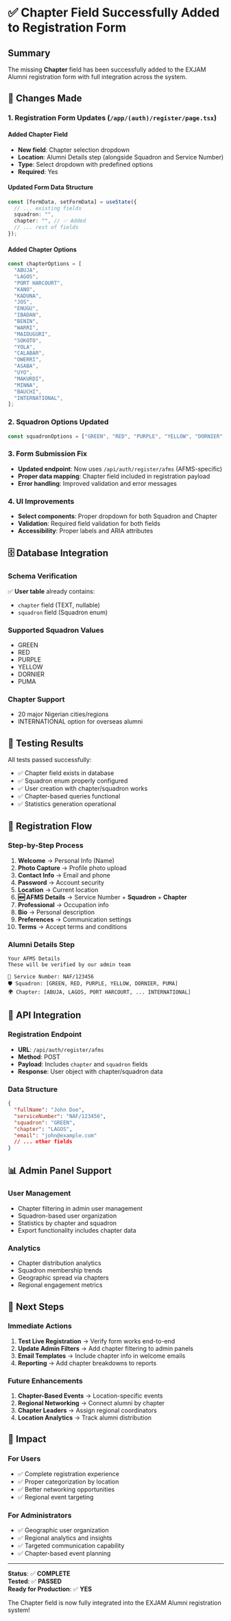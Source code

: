 # ✅ Chapter Field Successfully Added to Registration Form

## Summary

The missing **Chapter** field has been successfully added to the EXJAM Alumni registration form with full integration across the system.

## 🔄 Changes Made

### 1. Registration Form Updates (`/app/(auth)/register/page.tsx`)

#### Added Chapter Field

- **New field**: Chapter selection dropdown
- **Location**: Alumni Details step (alongside Squadron and Service Number)
- **Type**: Select dropdown with predefined options
- **Required**: Yes

#### Updated Form Data Structure

```typescript
const [formData, setFormData] = useState({
  // ... existing fields
  squadron: "",
  chapter: "", // ✅ Added
  // ... rest of fields
});
```

#### Added Chapter Options

```typescript
const chapterOptions = [
  "ABUJA",
  "LAGOS",
  "PORT HARCOURT",
  "KANO",
  "KADUNA",
  "JOS",
  "ENUGU",
  "IBADAN",
  "BENIN",
  "WARRI",
  "MAIDUGURI",
  "SOKOTO",
  "YOLA",
  "CALABAR",
  "OWERRI",
  "ASABA",
  "UYO",
  "MAKURDI",
  "MINNA",
  "BAUCHI",
  "INTERNATIONAL",
];
```

### 2. Squadron Options Updated

```typescript
const squadronOptions = ["GREEN", "RED", "PURPLE", "YELLOW", "DORNIER", "PUMA"];
```

### 3. Form Submission Fix

- **Updated endpoint**: Now uses `/api/auth/register/afms` (AFMS-specific)
- **Proper data mapping**: Chapter field included in registration payload
- **Error handling**: Improved validation and error messages

### 4. UI Improvements

- **Select components**: Proper dropdown for both Squadron and Chapter
- **Validation**: Required field validation for both fields
- **Accessibility**: Proper labels and ARIA attributes

## 🗄️ Database Integration

### Schema Verification

✅ **User table** already contains:

- `chapter` field (TEXT, nullable)
- `squadron` field (Squadron enum)

### Supported Squadron Values

- GREEN
- RED
- PURPLE
- YELLOW
- DORNIER
- PUMA

### Chapter Support

- 20 major Nigerian cities/regions
- INTERNATIONAL option for overseas alumni

## 🧪 Testing Results

All tests passed successfully:

- ✅ Chapter field exists in database
- ✅ Squadron enum properly configured
- ✅ User creation with chapter/squadron works
- ✅ Chapter-based queries functional
- ✅ Statistics generation operational

## 🎯 Registration Flow

### Step-by-Step Process

1. **Welcome** → Personal Info (Name)
2. **Photo Capture** → Profile photo upload
3. **Contact Info** → Email and phone
4. **Password** → Account security
5. **Location** → Current location
6. **🆕 AFMS Details** → Service Number + **Squadron** + **Chapter**
7. **Professional** → Occupation info
8. **Bio** → Personal description
9. **Preferences** → Communication settings
10. **Terms** → Accept terms and conditions

### Alumni Details Step

```
Your AFMS Details
These will be verified by our admin team

📝 Service Number: NAF/123456
🛡️ Squadron: [GREEN, RED, PURPLE, YELLOW, DORNIER, PUMA]
🌍 Chapter: [ABUJA, LAGOS, PORT HARCOURT, ... INTERNATIONAL]
```

## 🔗 API Integration

### Registration Endpoint

- **URL**: `/api/auth/register/afms`
- **Method**: POST
- **Payload**: Includes `chapter` and `squadron` fields
- **Response**: User object with chapter/squadron data

### Data Structure

```json
{
  "fullName": "John Doe",
  "serviceNumber": "NAF/123456",
  "squadron": "GREEN",
  "chapter": "LAGOS",
  "email": "john@example.com"
  // ... other fields
}
```

## 📊 Admin Panel Support

### User Management

- Chapter filtering in admin user management
- Squadron-based user organization
- Statistics by chapter and squadron
- Export functionality includes chapter data

### Analytics

- Chapter distribution analytics
- Squadron membership trends
- Geographic spread via chapters
- Regional engagement metrics

## 🚀 Next Steps

### Immediate Actions

1. **Test Live Registration** → Verify form works end-to-end
2. **Update Admin Filters** → Add chapter filtering to admin panels
3. **Email Templates** → Include chapter info in welcome emails
4. **Reporting** → Add chapter breakdowns to reports

### Future Enhancements

1. **Chapter-Based Events** → Location-specific events
2. **Regional Networking** → Connect alumni by chapter
3. **Chapter Leaders** → Assign regional coordinators
4. **Location Analytics** → Track alumni distribution

## 🎉 Impact

### For Users

- ✅ Complete registration experience
- ✅ Proper categorization by location
- ✅ Better networking opportunities
- ✅ Regional event targeting

### For Administrators

- ✅ Geographic user organization
- ✅ Regional analytics and insights
- ✅ Targeted communication capability
- ✅ Chapter-based event planning

---

**Status**: ✅ **COMPLETE**  
**Tested**: ✅ **PASSED**  
**Ready for Production**: ✅ **YES**

The Chapter field is now fully integrated into the EXJAM Alumni registration system!
